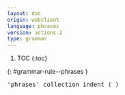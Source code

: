 ```yaml
---
layout: doc
origin: webclient
language: phrases
version: actions.2
type: grammar
---
```


1. TOC
{:toc}


{: #grammar-rule--phrases }
<div class="language-js highlighter-rouge">
<div class="highlight">
<pre class="highlight language-js code-custom">
'<span class="token string">phrases</span>' collection indent ( )
</pre>
</div>
</div>

